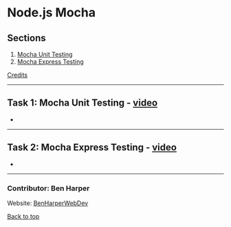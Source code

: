 # Node.js Mocha

## Sections
<a name="Sections"></a>
1. [Mocha Unit Testing](#Mocha_Unit_Testing)
2. [Mocha Express Testing](Mocha_Express_Testing)

[Credits](#Credits)
__________________________________________________________________________________________________________________________________________
<a name="Mocha_Unit_Testing"></a>
## Task 1: Mocha Unit Testing - [video](https://www.youtube.com/watch?v=oJWOmT5UZYw)
- 

__________________________________________________________________________________________________________________________________________
<a name="Mocha_Express_Testing"></a>
## Task 2: Mocha Express Testing - [video](https://www.youtube.com/watch?v=q3xCJPE4Zo0)
- 

__________________________________________________________________________________________________________________________________________
<a name="Credits"></a>
### Contributor: Ben Harper
Website: [BenHarperWebDev](https://henbarper.github.io/benharperwebdev/)

[Back to top](#Sections)
